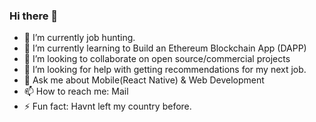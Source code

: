 ### Hi there 👋

<!--
**openwell/openwell** is a ✨ _special_ ✨ repository because its `README.md` (this file) appears on your GitHub profile.

Here are some ideas to get you started:

- 🔭 I’m currently working on ...
- 🌱 I’m currently learning ...
- 👯 I’m looking to collaborate on ...
- 🤔 I’m looking for help with ...
- 💬 Ask me about ...
- 📫 How to reach me: 
- 😄 Pronouns: ...
- ⚡ Fun fact: ...
-->


- 🔭 I’m currently job hunting.
- 🌱 I’m currently learning to Build an Ethereum Blockchain App (DAPP)
- 👯 I’m looking to collaborate on open source/commercial projects
- 🤔 I’m looking for help with getting recommendations for my next job.
- 💬 Ask me about Mobile(React Native) & Web Development
- 📫 How to reach me: Mail
- ⚡ Fun fact: Havnt left my country before.
